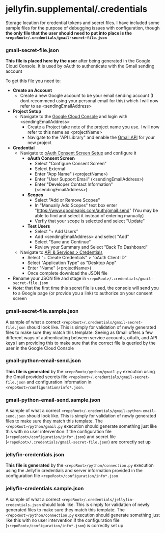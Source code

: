 # jellyfin.supplemental/.credentials

Storage location for credential tokens and secret files. I have included some sample files for the purpose of debugging issues with configuration, though **the only file that the user should need to put into place is the `<repoRoot>/.credentials/gmail-secret-file.json`**

### gmail-secret-file.json

**This file is placed here by the user** after being generated in the Google Cloud Console. It is used by oAuth to authenticate with the Gmail sending account

To get this file you need to:

- **Create an Account**
  - Create a new Google account to be your email sending account (I dont recommend using your personal email for this) which I will now refer to as \<sendingEmailAddress>
- **Project Setup**
  - Navigate to the [Google Cloud Console](https://console.cloud.google.com/) and login with \<sendingEmailAddress\>
    - Create a Project take note of the project name you use. I will now refer to this name as \<projectName\>
    - Navigate to the "API Library" and enable the [Gmail API](https://console.cloud.google.com/apis/library/gmail.googleapis.com) for your new project
- **Credential**
  - Navigate to [oAuth Consent Screen Setup](https://console.cloud.google.com/apis/credentials/consent) and configure it
    - **oAuth Consent Screen**
      - Select "Configure Consent Screen"
      - Select External
      - Enter "App Name" (\<projectName\>)
      - Enter "User Support Email" (\<sendingEmailAddress\>)
      - Enter "Developer Contact Information" (\<sendingEmailAddress\>)
    - **Scopes**
      - Select "Add or Remove Scopes"
      - In "Manually Add Scopes" text box enter "https://www.googleapis.com/auth/gmail.send" (You may be able to find and select it instead of entering manually)
      - Verfiy that your scope is selected and select "Update"
    - **Test Users**
      - Select "+ Add Users"
      - Add \<sendingEmailAddress\> and select "Add"
      - Select "Save and Continue"
      - Review your Summary and Select "Back To Dashboard"
  - Navigate to [API & Services > Credentials](https://console.cloud.google.com/apis/credentials)
    - Select "+ Create Credentials" > "oAuth Client ID"
    - Select "Application Type" as "Desktop App"
    - Enter "Name" (\<projectName\>)
    - Once complete download the JSON file
- Rename your JSON file and stage in `<repoRoot>/.credentials/gmail-secret-file.json`
- _Note:_ that the first time this secret file is used, the console will send you to a Google page (or provide you a link) to authorize on your consent screen

### gmail-secret-file.sample.json

A sample of what a correct `<repoRoot>/.credentials/gmail-secret-file.json` should look like. This is simply for validation of newly generated files to make sure they match this template. Seeing as Gmail offers a few different ways of authenticating between service accounts, oAuth, and API keys i am providing this to make sure that the correct file is queried by the user in the Google Cloud Console

### gmail-python-email-send.json

**This file is generated** by the `<repoRoot>/python/gmail.py` execution using the Gmail provided secrets file `<repoRoot>/.credentials/gmail-secret-file.json` and configuration information in `<repoRoot>/configuration/info*.json`.

### gmail-python-email-send.sample.json

A sample of what a correct `<repoRoot>/.credentials/gmail-python-email-send.json` should look like. This is simply for validation of newly generated files to make sure they match this template. The `<repoRoot>/python/gmail.py` execution should generate something just like this with no user intervention if the configuration file (`<repoRoot>/configuration/info*.json`) and secret file (`<repoRoot>/.credentials/gmail-secret-file.json`) are correctly set up

### jellyfin-credentials.json

**This file is generated** by the `<repoRoot>/python/connection.py` execution using the Jellyfin credentials and server information provided in the configuration file `<repoRoot>/configuration/info*.json`

### jellyfin-credentials.sample.json

A sample of what a correct `<repoRoot>/.credentials/jellyfin-credentials.json` should look like. This is simply for validation of newly generated files to make sure they match this template. The `<repoRoot>/python/connection.py` execution should generate something just like this with no user intervention if the configuration file (`<repoRoot>/configuration/info*.json`) is correctly set up
